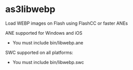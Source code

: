 as3libwebp
==========

Load WEBP images on Flash using FlashCC or faster ANEs

ANE supported for Windows and iOS
* You must include bin/libwebp.ane

SWC supported on all platforms:
* You must include bin/libwebp.swc
